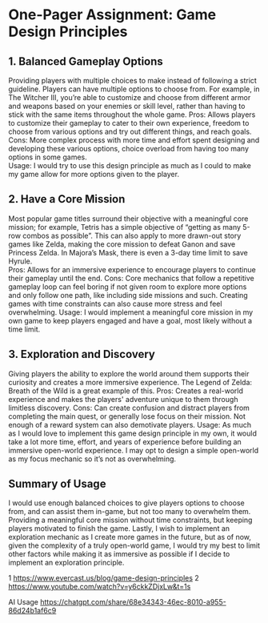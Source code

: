 # One-Pager Assignment: Game Design Principles


## 1. Balanced Gameplay Options
Providing players with multiple choices to make instead of following a strict guideline. Players can have multiple options to choose from. For example, in The Witcher III,  you’re able to customize and choose from different armor and weapons based on your enemies or skill level, rather than having to stick with the same items throughout the whole game.
Pros: Allows players to customize their gameplay to cater to their own experience, freedom to choose from various options and try out different things, and reach goals.
Cons: More complex process with more time and effort spent designing and developing these various options, choice overload from having too many options in some games.  
Usage: I would try to use this design principle as much as I could to make my game allow for more options given to the player.

## 2. Have a Core Mission
Most popular game titles surround their objective with a meaningful core mission; for example, Tetris has a simple objective of “getting as many 5-row combos as possible”. This can also apply to more drawn-out story games like Zelda, making the core mission to defeat Ganon and save Princess Zelda. In Majora’s Mask, there is even a 3-day time limit to save Hyrule.  
Pros: Allows for an immersive experience to encourage players to continue their gameplay until the end.
Cons: Core mechanics that follow a repetitive gameplay loop can feel boring if not given room to explore more options and only follow one path, like including side missions and such. Creating games with time constraints can also cause more stress and feel overwhelming. 
Usage: I would implement a meaningful core mission in my own game to keep players engaged and have a goal, most likely without a time limit.

## 3. Exploration and Discovery
Giving players the ability to explore the world around them supports their curiosity and creates a more immersive experience. The Legend of Zelda: Breath of the Wild is a great example of this.
Pros: Creates a real-world experience and makes the players' adventure unique to them through limitless discovery. 
Cons: Can create confusion and distract players from completing the main quest, or generally lose focus on their mission. Not enough of a reward system can also demotivate players. 
Usage: As much as I would love to implement this game design principle in my own, it would take a lot more time, effort, and years of experience before building an immersive open-world experience. I may opt to design a simple open-world as my focus mechanic so it’s not as overwhelming.

##  Summary of Usage
I would use enough balanced choices to give players options to choose from, and can assist them in-game, but not too many to overwhelm them. Providing a meaningful core mission without time constraints, but keeping players motivated to finish the game. Lastly, I wish to implement an exploration mechanic as I create more games in the future, but as of now, given the complexity of a truly open-world game, I would try my best to limit other factors while making it as immersive as possible if I decide to implement an exploration principle. 


1 https://www.evercast.us/blog/game-design-principles
2 https://www.youtube.com/watch?v=y6ckkZDjxLw&t=1s

AI Usage
https://chatgpt.com/share/68e34343-46ec-8010-a955-86d24b1af6c9


